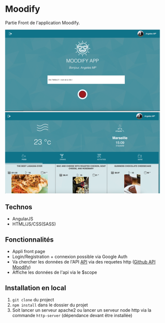 # Moodify
Partie Front de l'application Moodify.

![Page Search](/page_search.png )
![Page Results](/page_results.png)

## Technos
- AngularJS
- HTML/JS/CSS(SASS)

## Fonctionnalités
- Appli front page
- Login/Registration + connexion possible via Google Auth
- Va chercher les données de l'API [API](http://api.moodify.it-squad.fr) via des requetes http ([Github API Moodify](https://github.com/dimsand/api_moodify.git))
- Affiche les données de l'api via le $scope

## Installation en local

1. `git clone` du project
2. `npm install` dans le dossier du projet
3. Soit lancer un serveur  apache2 ou lancer un serveur node http via la commande `http-server` (dépendance devant être installée)
